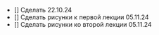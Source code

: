 - [] Сделать 22.10.24
- [] Сделать рисунки к первой лекции 05.11.24
- [] Сделать рисунки ко второй лекции 05.11.24